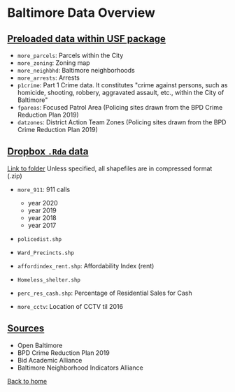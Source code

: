 # Baltimore Data Overview



## <ins> Preloaded data within USF package </ins> 


- `more_parcels`: Parcels within the City
- `more_zoning`: Zoning map
- `more_neighbhd`: Baltimore neighborhoods
- `more_arrests`: Arrests
- `p1crime`: Part 1 Crime data. It constitutes "crime against persons, such as 
  homicide, shooting, robbery, aggravated assault, etc., within the City of Baltimore"
- `fpareas`: Focused Patrol Area (Policing sites drawn from the BPD Crime 
  Reduction Plan 2019)
- `datzones`: District Action Team Zones (Policing sites drawn from the 
  BPD Crime Reduction Plan 2019)


## <ins> Dropbox `.Rda` data </ins>



 [Link to folder](https://www.dropbox.com/sh/fb0h199w074ja0q/AAD8hQxG-UfnBfVisfts6NGPa?dl=0)
 Unless specified, all shapefiles are in compressed format (.zip)
 
- `more_911`: 911 calls
  + year 2020 
  + year 2019 
  + year 2018
  + year 2017 

- `policedist.shp`
- `Ward_Precincts.shp`
- `affordindex_rent.shp`: Affordability Index (rent)
- `Homeless_shelter.shp`
- `perc_res_cash.shp`: Percentage of Residential Sales for Cash
- `more_cctv`: Location of CCTV til 2016


## <ins> Sources </ins>

- Open Baltimore
- BPD Crime Reduction Plan 2019
- Bid Academic Alliance
- Baltimore Neighborhood Indicators Alliance

[Back to home](https://github.com/agroimpacts/USF#readme)
